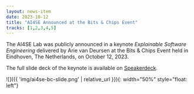 ```yaml
---
layout: news-item
date: 2023-10-12
title: "AI4SE Announced at the Bits & Chips Event"
tracks: [1,2,3,4,5]
---
```


The AI4SE Lab was publicly announced in a keynote 
_Explainable Software Engineering_
delivered by Arie van Deursen at the Bits & Chips Event held in Eindhoven, The Netherlands, on October 12, 2023.

The full slide deck of the keynote is available on [Speakerdeck](https://speakerdeck.com/avandeursen/explainable-software-engineering).

![]({{ 'img/ai4se-bc-slide.png' | relative_url }}){: width="50%" style="float: left"}